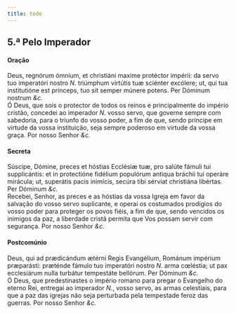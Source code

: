 ```yaml
---
title: todo
---
```

<h2 class="text-center">5.ª Pelo Imperador</h2>

<h4 class="text-center">Oração</h4>
<div class="container-fluid">
<div class="row">
<div class="dropcap text-justify">
Deus, regnórum ómnium, et christiáni maxime protéctor impérii: da servo tuo imperatóri nostro <em>N.</em> triúmphum virtútis tuæ sciénter excólere; ut, qui tua institutióne est princeps, tuo sit semper múnere potens. Per Dóminum nostrum <em>&c.</em>
</div>
<div class="dropcap text-justify">
Ó Deus, que sois o protector de todos os reinos e principalmente do império cristão, concedei ao imperador <em>N.</em> vosso servo, que governe sempre com sabedoria, para o triunfo do vosso poder, a fim de que, sendo príncipe em virtude da vossa instituição, seja sempre poderoso em virtude da vossa graça. Por nosso Senhor <em>&c.</em>
</div>
</div>
</div>

<h4 class="text-center">Secreta</h4>
<div class="container-fluid">
<div class="row">
<div class="dropcap text-justify">
Súscipe, Dómine, preces et hóstias Ecclésiæ tuæ, pro salúte fámuli tui supplicántis: et in protectióne fidélium populórum antiqua bráchii tui operáre mirácula; ut, superátis pacis inimícis, secúra tibi sérviat christiána libértas. Per Dóminum <em>&c.</em>
</div>
<div class="dropcap text-justify">
Recebei, Senhor, as preces e as hóstias da vossa Igreja em favor da salvação do vosso servo suplicante, e operai os costumados prodígios do vosso poder para proteger os povos fiéis, a fim de que, sendo vencidos os inimigos da paz, a liberdade cristã permita que Vos possam servir com segurança. Por nosso Senhor <em>&c.</em>
</div>
</div>
</div>

<h4 class="text-center">Postcomúnio</h4>
<div class="container-fluid">
<div class="row">
<div class="dropcap text-justify">
Deus, qui ad prædicándum ætérni Regis Evangélium, Románum impérium præparásti: præténde fámulo tuo imperatóri nostro <em>N.</em> arma cœléstia; ut pax ecclesiárum nulla turbátur tempestáte bellórum. Per Dóminum <em>&c.</em>
</div>
<div class="dropcap text-justify">
Ó Deus, que predestinastes o império romano para pregar o Evangelho do eterno Rei, entregai ao imperador <em>N.</em>, vosso servo, as armas celestiais, para que a paz das igrejas não seja perturbada pela tempestade feroz das guerras. Por nosso Senhor <em>&c.</em>
</div>
</div>
</div>
